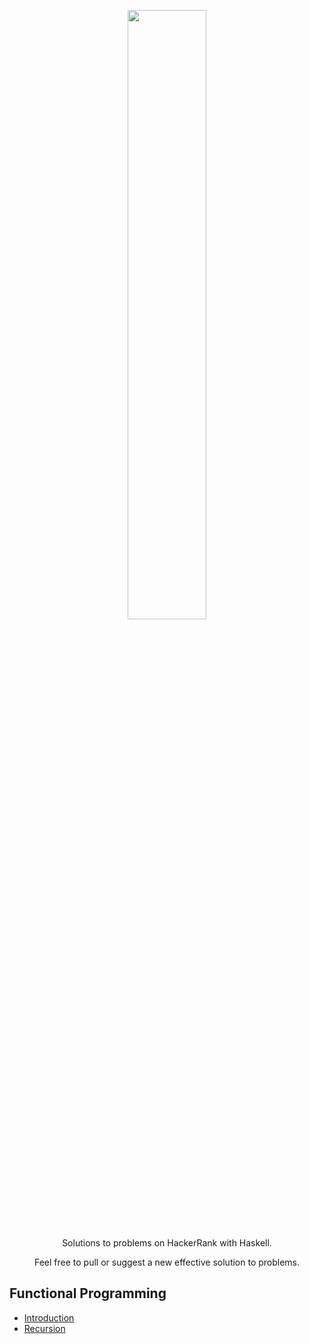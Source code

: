 [CopyrightLicense]:./license.md
<p align="center">
	<a href="https://www.hackerrank.com/ashyantony7"><img src="https://user-images.githubusercontent.com/34477865/77818471-ebd0e380-70d2-11ea-858e-175f82702972.png"width="50%;" ></a>
</p>
<p align="center">
    Solutions to problems on HackerRank with Haskell.
</p>
<p align="center">
	Feel free to pull or suggest a new effective solution to problems.
</p>

## Functional Programming
 - [Introduction](https://github.com/ashyantony7/HackerRank_Haskell/tree/master/Functional_Progamming/Introduction)
 - [Recursion](https://github.com/ashyantony7/HackerRank_Haskell/tree/master/Functional_Progamming/Recursion)